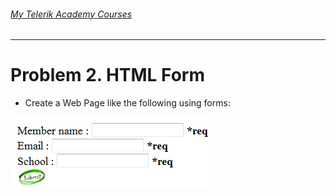 ###### [My Telerik Academy Courses](https://github.com/nikolovdeyan/TelerikAcademy) 
-------------------------------------

Problem 2. HTML Form
===========

*	Create a Web Page like the following using forms:

![picture3](./resources/task2.png)
